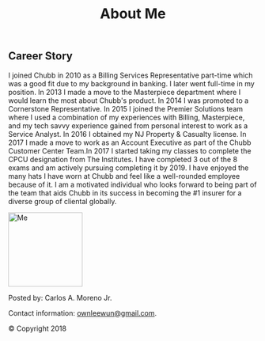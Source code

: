 <!DOCTYPE html>
<html>

<div id="wrapper">

<head> 
<title> About me Page </title> 
<meta charset="utf-8">
  <meta name="description" content="About Me Page">
  <meta name="keywords" content="Me,Myself,I">
  <meta name="author" content="Carlos A. Moreno Jr">
  <meta name="viewport" content="width=device-width, initial-scale=1.0">
<link href= "about1.css" rel="stylesheet">
<link href="https://fonts.googleapis.com/css?family=Orbitron|VT323" rel="stylesheet">
</head>

<body>

<main>

<header>
<h1>About Me</h1>
</header>

<article> 
<h2>Career Story</h2> 


<p>
I joined Chubb in 2010 as a Billing Services Representative part-time which was a good fit due to my background in banking. 
I later went full-time in my position. In 2013 I made a move to the Masterpiece department where I would learn the 
most about Chubb's product. In 2014 I was promoted to a Cornerstone Representative. In 2015 I joined the Premier Solutions 
team where I used a combination of my experiences with Billing, Masterpiece, and my tech savvy experience gained from personal 
interest to work as a Service Analyst. In 2016 I obtained my NJ Property & Casualty license. In 2017 I made a move to work as an 
Account Executive as part of the Chubb Customer Center Team.In 2017 I started taking my classes to complete the CPCU designation from The Institutes. 
I have completed 3 out of the 8 exams and am actively pursuing completing it by 2019.
I have enjoyed the many hats I have worn at Chubb and feel like a well-rounded employee because of it. I am a motivated individual who looks forward to being part of the team that aids Chubb in its 
success in becoming the #1 insurer for a diverse group of cliental globally.
</p>
</article> 

<img src="me.jpg" alt="Me" height="150" width="150">

<footer>
  <p>Posted by: Carlos A. Moreno Jr.</p>
  <p>Contact information: <a href="mailto:ownleewun@gmail.com">
  ownleewun@gmail.com</a>.
 <p>&copy; Copyright 2018</p>
</p>
</footer>
</main>

</div>

</body>


</html> 
